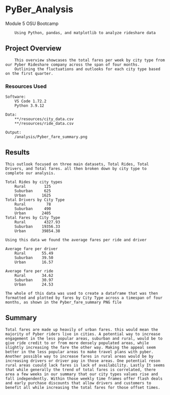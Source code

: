 # PyBer_Analysis
Module 5 OSU Bootcamp

        Using Python, pandas, and matplotlib to analyze rideshare data

## Project Overview

        This overview showcases the total fares per week by city type from our Pyber Rideshare company across the span of four months.
        Outlining the fluctuations and outlooks for each city type based on the first quarter.

### Resources Used

    Software:
        VS Code 1.72.2
        Python 3.9.12
    
    Data:
        **/resources/city_data.csv
        **/resources/ride_data.csv
        
    Output:    
        /analysis/Pyber_fare_summary.png

## Results

    This outlook focused on three main datasets, Total Rides, Total Drivers, and Total fares. all then broken down by city type to complete our analysis.
    
    Total Rides by city types
        Rural        125
        Suburban     625
        Urban       1625
    Total Drivers by City Type
        Rural         78
        Suburban     490
        Urban       2405
    Total Fares by City Type
        Rural        4327.93
        Suburban    19356.33
        Urban       39854.38

    Using this data we found the average fares per ride and driver

    Average fare per driver
        Rural       55.49
        Suburban    39.50
        Urban       16.57

    Average fare per ride
        Rural       34.62
        Suburban    30.97
        Urban       24.53

    The whole of this data was used to create a dataframe that was then formatted and plotted by fares by City Type across a timespan of four months, as shown in the Pyber_fare_summary PNG file


## Summary

    Total fares are made up heavily of urban fares. this would mean the majority of Pyber riders live in cities. A potential way to increase engagement in the less popular areas, suburban and rural, would be to give ride credit to or from more densely populated areas, while slightly increasing the fare the other way. Making the appeal seem better in the less popular areas to make travel plans with pyber.
    Another possible way to increase fares in rural areas would be by increasing drivers or driver pay in those areas. One potential reson rural areas cuould lack fares is lack of availability. Lastly It seems that while generally the trend of total fares is correlated, there area a few weeks in our summary that our city types values rise and fall independently. Within those weekly time frames offer flash deals and early purchase discounts that allow drivers and customers to benefit all while increasing the total fares for those offset times.

    